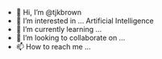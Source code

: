 - 👋 Hi, I’m @tjkbrown
- 👀 I’m interested in ...
Artificial Intelligence
- 🌱 I’m currently learning ...
- 💞️ I’m looking to collaborate on ...
- 📫 How to reach me ... 

<!---
tjkbrown/tjkbrown is a ✨ special ✨ repository because its `README.md` (this file) appears on your GitHub profile.
You can click the Preview link to take a look at your changes.
--->
